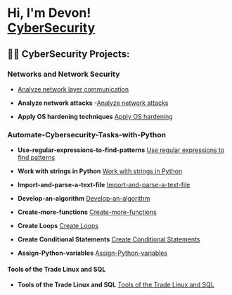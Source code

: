 <h1>Hi, I'm Devon! <br/><a href="https://github.com/BluuChipp/DevonCyberAnalyst-/edit/main/README.md">CyberSecurity</a> 
<h2>👨‍💻 CyberSecurity Projects:</h2>

### Networks and Network Security

  - [Analyze network layer communication](https://github.com/BluuChipp/-Analyze-network-layer-communication.git)

- <b>Analyze network attacks</b>
  -[Analyze network attacks](https://github.com/BluuChipp/Analyze-network-attacks.git)

- <b>Apply OS hardening techniques</b>
  [Apply OS hardening](https://github.com/BluuChipp/Analyze-network-attacks.git)

### Automate-Cybersecurity-Tasks-with-Python

- <b>Use-regular-expressions-to-find-patterns</b>
  [Use regular expressions to find patterns](https://github.com/BluuChipp/Use-regular-expressions-to-find-patterns.git)
  
- <b>Work with strings in Python</b>
  [Work with strings in Python](https://github.com/BluuChipp/Work-with-strings-in-Python.git)
  
- <b>Import-and-parse-a-text-file</b>
  [Import-and-parse-a-text-file](https://github.com/BluuChipp/Import-and-parse-a-text-file.git)

- <b>Develop-an-algorithm</b>
  [Develop-an-algorithm](https://github.com/BluuChipp/Develop-an-algorithm.git)

- <b>Create-more-functions</b>
  [Create-more-functions](https://github.com/BluuChipp/Create-more-functions.git)

- <b>Create Loops</b>
[Create Loops](https://github.com/BluuChipp/Create-Loops.git)


- <b>Create Conditional Statements</b>
[Create Conditional Statements](https://github.com/BluuChipp/Create-Conditional-Statements.git)  

- <b>Assign-Python-variables</b>
[Assign-Python-variables](https://github.com/BluuChipp/Assign-Python-variables.git)  

#### Tools of the Trade Linux and SQL

- <b>Tools of the Trade Linux and SQL</b>
[Tools of the Trade Linux and SQL](https://github.com/BluuChipp/Tools-of-the-Trade-Linux-and-SQL.git)  
